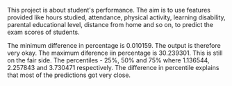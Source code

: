This project is about student's performance. The aim is to use features provided like hours studied, attendance, physical activity, learning disability, parental educational level, distance from home and so on, to predict the exam scores of students.

The minimum difference in percentage is 0.010159. The output is therefore very okay. The maximum diference iin percentage is 30.239301. This is still on the fair side. The percentiles - 25%, 50% and 75% where 1.136544, 2.257843 and 3.730471 respectively. The difference in percentile explains that most of the predictions got very close.
